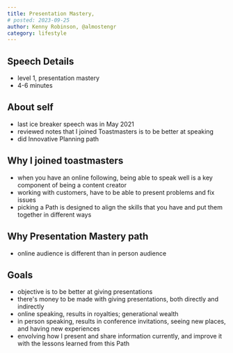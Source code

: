 ```yaml
---
title: Presentation Mastery,
# posted: 2023-09-25
author: Kenny Robinson, @almostengr
category: lifestyle
---
```


## Speech Details

* level 1, presentation mastery
* 4-6 minutes

## About self

* last ice breaker speech was in May 2021
* reviewed notes that I joined Toastmasters is to be better at speaking
* did Innovative Planning path

## Why I joined toastmasters

* when you have an online following, being able to speak well is a key component of being a content creator
* working with customers, have to be able to present problems and fix issues
* picking a Path is designed to align the skills that you have and put them together in different ways

## Why Presentation Mastery path

* online audience is different than in person audience


## Goals

* objective is to be better at giving presentations
* there's money to be made with giving presentations, both directly and indirectly
* online speaking, results in royalties; generational wealth
* in person speaking, results in conference invitations, seeing new places, and having new experiences
* envolving how I present and share information currently, and improve it with the lessons learned from this Path
